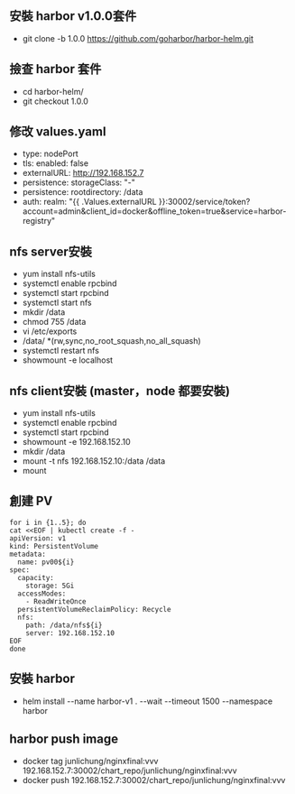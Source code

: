## 安裝 harbor v1.0.0套件
* git clone -b 1.0.0 https://github.com/goharbor/harbor-helm.git


## 撿查 harbor 套件
* cd harbor-helm/
* git checkout 1.0.0

## 修改 values.yaml 
* type: nodePort
* tls: enabled: false
* externalURL: http://192.168.152.7
* persistence: storageClass: "-"
* persistence: rootdirectory: /data
* auth: realm: "{{ .Values.externalURL }}:30002/service/token?account=admin&client_id=docker&offline_token=true&service=harbor-registry"

## nfs server安裝
* yum install nfs-utils
* systemctl enable rpcbind
* systemctl start rpcbind
* systemctl start nfs
* mkdir /data
* chmod 755 /data
* vi /etc/exports
* /data/     *(rw,sync,no_root_squash,no_all_squash)
* systemctl restart nfs
* showmount -e localhost

## nfs client安裝 (master，node 都要安裝)
* yum install nfs-utils
* systemctl enable rpcbind
* systemctl start rpcbind
* showmount -e 192.168.152.10
* mkdir /data
* mount -t nfs 192.168.152.10:/data /data
* mount

## 創建 PV
```
for i in {1..5}; do
cat <<EOF | kubectl create -f -
apiVersion: v1
kind: PersistentVolume
metadata:
  name: pv00${i}
spec:
  capacity:
    storage: 5Gi
  accessModes:
    - ReadWriteOnce
  persistentVolumeReclaimPolicy: Recycle
  nfs:
    path: /data/nfs${i}
    server: 192.168.152.10
EOF
done
```
## 安裝 harbor
* helm install --name harbor-v1 . --wait --timeout 1500 --namespace harbor

## harbor push image
* docker tag junlichung/nginxfinal:vvv 192.168.152.7:30002/chart_repo/junlichung/nginxfinal:vvv
* docker push 192.168.152.7:30002/chart_repo/junlichung/nginxfinal:vvv